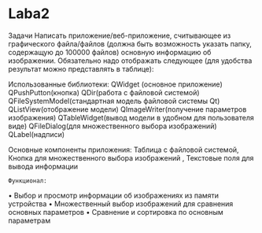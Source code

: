 # Laba2
Задачи
Написать приложение/веб-приложение, считывающее из графического файла/файлов (должна быть возможность указать папку, содержащую до 100000 файлов) основную информацию об изображении. Обязательно надо отображать следующее (для удобства результат можно представлять в таблице): 

Использованные библиотеки:
QWidget (основное приложение)
QPushPutton(кнопка) 
QDir(работа с файловой системой)
QFileSystemModel(стандартная модель файловой системы Qt)
QListView(отображение модели)
QImageWriter(получение параметров изображения)
QTableWidget(вывод модели в удобном для пользователя виде)
QFileDialog(для множественного выбора изображений)
QLabel(надписи)

Основные компоненты приложения: Таблица с файловой системой, Кнопка для множественного выбора изображений , Текстовые поля для вывода информации

	Функционал:
•	Выбор и просмотр информации об изображениях из памяти устройства
•	Множественный выбор изображений для сравнения основных параметров
•	Сравнение и сортировка по основным параметрам
